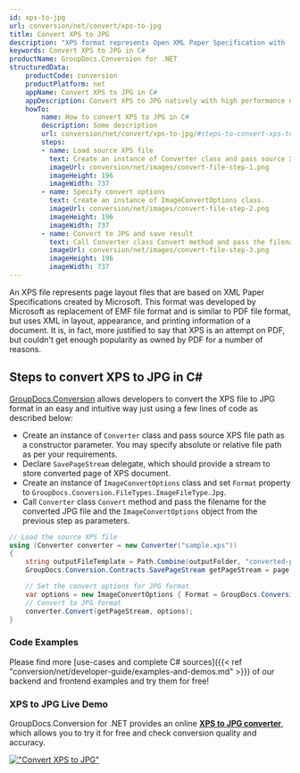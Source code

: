 ```yaml
---
id: xps-to-jpg
url: conversion/net/convert/xps-to-jpg
title: Convert XPS to JPG
description: "XPS format represents Open XML Paper Specification with .xps extension. Learn how to convert XPS to JPG file programmatically in C# language using GroupDocs.Conversion for .NET library."
keywords: Convert XPS to JPG in C#
productName: GroupDocs.Conversion for .NET
structuredData:
    productCode: conversion
    productPlatform: net
    appName: Convert XPS to JPG in C#
    appDescription: Convert XPS to JPG natively with high performance using C# language and server side GroupDocs.Conversion for .NET APIs, without the use of any software like Microsoft or Open Office.
    howTo:
        name: How to convert XPS to JPG in C# 
        description: Some description
        url: conversion/net/convert/xps-to-jpg/#steps-to-convert-xps-to-jpg-in-c
        steps:
        - name: Load source XPS file 
          text: Create an instance of Converter class and pass source XPS file path as a constructor parameter. You may specify absolute or relative file path as per your requirements. 
          imageUrl: conversion/net/images/convert-file-step-1.png
          imageHeight: 196
          imageWidth: 737
        - name: Specify convert options 
          text: Create an instance of ImageConvertOptions class.
          imageUrl: conversion/net/images/convert-file-step-2.png
          imageHeight: 196
          imageWidth: 737
        - name: Convert to JPG and save result 
          text: Call Converter class Convert method and pass the filename for the converted HTML file and the ImageConvertOptions object from the previous step as parameters.
          imageUrl: conversion/net/images/convert-file-step-3.png
          imageHeight: 196
          imageWidth: 737
---
```


An XPS file represents page layout files that are based on XML Paper Specifications created by Microsoft. This format was developed by Microsoft as replacement of EMF file format and is similar to PDF file format, but uses XML in layout, appearance, and printing information of a document. It is, in fact, more justified to say that XPS is an attempt on PDF, but couldn't get enough popularity as owned by PDF for a number of reasons.

## Steps to convert XPS to JPG in C#

[GroupDocs.Conversion](https://products.groupdocs.com/conversion/net) allows developers to convert the XPS file to JPG format in an easy and intuitive way just using a few lines of code as described below:

* Create an instance of `Converter` class and pass source XPS file path as a constructor parameter. You may specify absolute or relative file path as per your requirements. 
* Declare `SavePageStream` delegate, which should provide a stream to store converted page of XPS document.
* Create an instance of `ImageConvertOptions` class and set `Format` property to `GroupDocs.Conversion.FileTypes.ImageFileType.Jpg`.
* Call `Converter` class `Convert` method and pass the filename for the converted JPG file and the `ImageConvertOptions` object from the previous step as parameters.

```csharp
// Load the source XPS file
using (Converter converter = new Converter("sample.xps"))
{
    string outputFileTemplate = Path.Combine(outputFolder, "converted-page-{0}.jpg");
    GroupDocs.Conversion.Contracts.SavePageStream getPageStream = page => new FileStream(string.Format(outputFileTemplate, page), FileMode.Create);

    // Set the convert options for JPG format
    var options = new ImageConvertOptions { Format = GroupDocs.Conversion.FileTypes.ImageFileType.Jpg };   
    // Convert to JPG format
    converter.Convert(getPageStream, options);
}
```

### Code Examples

Please find more [use-cases and complete C# sources]({{< ref "conversion/net/developer-guide/examples-and-demos.md" >}}) of our backend and frontend examples and try them for free!

### XPS to JPG Live Demo

GroupDocs.Conversion for .NET provides an online [**XPS to JPG converter**](https://products.groupdocs.app/conversion/xps-to-jpg), which allows you to try it for free and check conversion quality and accuracy.

[!["Convert XPS to JPG"](conversion/net/images/convert-to-jpg/convert-xps-to-jpg.png)](https://products.groupdocs.app/conversion/xps-to-jpg)